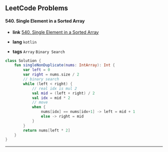 ## LeetCode Problems



#### 540. Single Element in a Sorted Array

- **link**  [540. Single Element in a Sorted Array](https://leetcode.com/problems/single-element-in-a-sorted-array/)

- **lang**  `kotlin` 
- **tags** `Array` `Binary Search`

```kotlin
class Solution {
    fun singleNonDuplicate(nums: IntArray): Int {
        var left = 0
        var right = nums.size / 2
        // binary search
        while (left < right) {
            // real idx is mul 2
            val mid = (left + right) / 2
            val idx = mid * 2
            // move
            when {
                nums[idx] == nums[idx+1] -> left = mid + 1
                else -> right = mid
            }
        }
        return nums[left * 2]
    }
}
```

---

